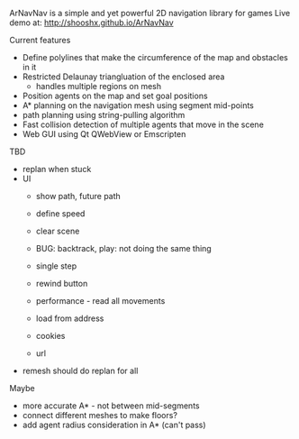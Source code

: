 ArNavNav is a simple and yet powerful 2D navigation library for games
Live demo at: http://shooshx.github.io/ArNavNav

Current features
- Define polylines that make the circumference of the map and obstacles in it
- Restricted Delaunay triangluation of the enclosed area
  - handles multiple regions on mesh
- Position agents on the map and set goal positions
- A* planning on the navigation mesh using segment mid-points
- path planning using string-pulling algorithm
- Fast collision detection of multiple agents that move in the scene
- Web GUI using Qt QWebView or Emscripten

TBD
- replan when stuck
- UI
  - show path, future path
  - define speed

  - clear scene
  - BUG: backtrack, play: not doing the same thing
  - single step
  - rewind button
  - performance - read all movements
  - load from address
  - cookies
  - url
- remesh should do replan for all


Maybe
- more accurate A* - not between mid-segments
- connect different meshes to make floors?
- add agent radius consideration in A* (can't pass)

